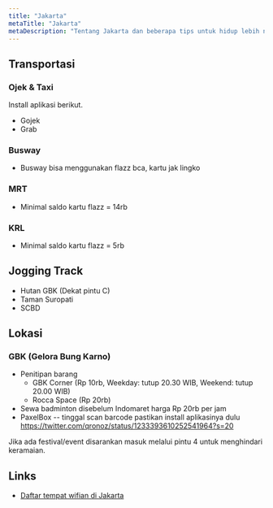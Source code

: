 ```yaml
---
title: "Jakarta"
metaTitle: "Jakarta"
metaDescription: "Tentang Jakarta dan beberapa tips untuk hidup lebih nyaman"
---
```


## Transportasi

### Ojek & Taxi

Install aplikasi berikut.

- Gojek
- Grab

### Busway

- Busway bisa menggunakan flazz bca, kartu jak lingko

### MRT

- Minimal saldo kartu flazz = 14rb

### KRL

- Minimal saldo kartu flazz = 5rb

## Jogging Track

- Hutan GBK (Dekat pintu C)
- Taman Suropati
- SCBD

## Lokasi

### GBK (Gelora Bung Karno)

- Penitipan barang
  - GBK Corner (Rp 10rb, Weekday: tutup 20.30 WIB, Weekend: tutup 20.00 WIB)
  - Rocca Space (Rp 20rb)
- Sewa badminton disebelum Indomaret harga Rp 20rb per jam
- PaxelBox -- tinggal scan barcode pastikan install aplikasinya dulu https://twitter.com/qronoz/status/1233393610252541964?s=20

Jika ada festival/event disarankan masuk melalui pintu 4 untuk menghindari keramaian.

## Links

- [Daftar tempat wifian di Jakarta](https://github.com/wahyupermadie/wifian-dijakarta)

